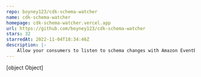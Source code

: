 ```yaml
---
repo: boyney123/cdk-schema-watcher
name: cdk-schema-watcher
homepage: cdk-schema-watcher.vercel.app
url: https://github.com/boyney123/cdk-schema-watcher
stars: 32
starredAt: 2022-11-04T18:34:46Z
description: |-
    Allow your consumers to listen to schema changes with Amazon EventBridge
---
```


[object Object]
